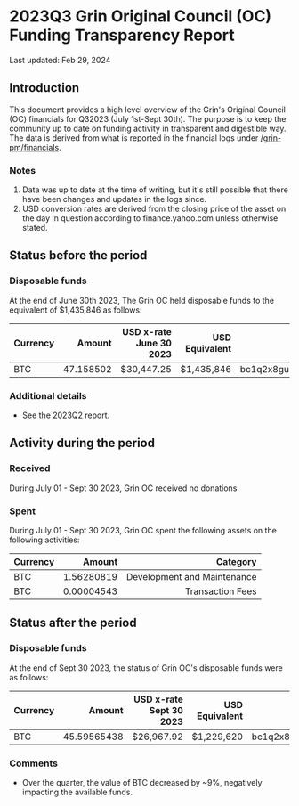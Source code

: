 # 2023Q3 Grin Original Council (OC) Funding Transparency Report

Last updated: Feb 29, 2024

## Introduction
This document provides a high level overview of the Grin's Original Council (OC) financials for Q32023 (July 1st-Sept 30th). The purpose is to keep the community up to date on funding activity in transparent and digestible way. The data is derived from what is reported in the financial logs under [/grin-pm/financials](https://github.com/mimblewimble/grin-pm/tree/master/financials).

### Notes

1. Data was up to date at the time of writing, but it's still possible that there have been changes and updates in the logs since.
2. USD conversion rates are derived from the closing price of the asset on the day in question according to finance.yahoo.com unless otherwise stated. 

## Status before the period

### Disposable funds

At the end of June 30th 2023, The Grin OC held disposable funds to the equivalent of $1,435,846 as follows:

Currency | Amount | USD x-rate June 30 2023 | USD Equivalent | Wallet address(es)
|---|---:|---:|---:|---|
BTC | 47.158502 | $30,447.25 | $1,435,846 | bc1q2x8gu8n85ylur5j83yflhpg5hf80nhnyem98k2pld46lf4czhmgsxq8wlu

### Additional details
* See the [2023Q2 report](funding_transparency_2023Q2.md).

## Activity during the period

### Received

During July 01 - Sept 30 2023, Grin OC received no donations

### Spent

During July 01 - Sept 30 2023, Grin OC spent the following assets on the following activities:

Currency | Amount | Category
|---|---:|---:|
BTC|1.56280819|Development and Maintenance|
BTC|0.00004543|Transaction Fees|
  
## Status after the period

### Disposable funds

At the end of Sept 30 2023, the status of Grin OC's disposable funds were as follows:

Currency | Amount | USD x-rate Sept 30 2023 | USD Equivalent | Wallet address(es)
|---|---:|---:|---:|---|
BTC | 45.59565438 | $26,967.92 | $1,229,620 | bc1q2x8gu8n85ylur5j83yflhpg5hf80nhnyem98k2pld46lf4czhmgsxq8wlu

### Comments
* Over the quarter, the value of BTC decreased by ~9%, negatively impacting the available funds.